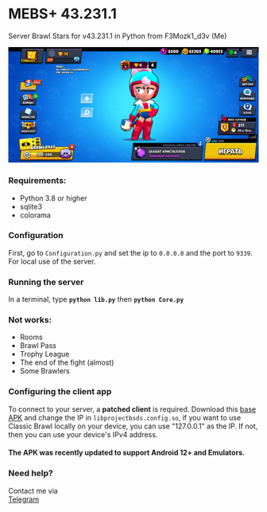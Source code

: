 # MEBS+ 43.231.1

Server Brawl Stars for v43.231.1 in Python from F3Mozk1_d3v (Me)

![Screenshot](screenshot.png) 

### Requirements:
- Python 3.8 or higher
- sqlite3
- colorama

### Configuration
First, go to `Configuration.py` and set the ip to `0.0.0.0` and the port to `9339`. For local use of the server. 

### Running the server
In a terminal, type __`python lib.py`__ then __`python Core.py`__

### Not works:
- Rooms
- Brawl Pass
- Trophy League
- The end of the fight (almost)
- Some Brawlers

### Configuring the client app
To connect to your server, a **patched client** is required. 
Download this [base APK](https://mega.nz/file/RCcQgLhC#pAYethGveBwGtWzYio6pyux-KQq2QInQg-SYn_ZRhpw) and change the IP in `libprojectbsds.config.so`, if you want to use Classic Brawl locally on your device, you can use "127.0.0.1" as the IP. If not, then you can use your device's IPv4 address. 

#### The APK was recently updated to support Android 12+ and Emulators.

### Need help?
Contact me via  
[Telegram](https://t.me/MEMozki)
